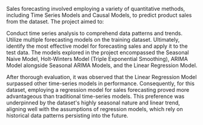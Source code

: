 Sales forecasting involved employing a variety of quantitative methods, including Time Series Models and Causal Models, to predict product sales from the dataset. The project aimed to:

Conduct time series analysis to comprehend data patterns and trends.
Utilize multiple forecasting models on the training dataset.
Ultimately, identify the most effective model for forecasting sales and apply it to the test data.
The models explored in the project encompassed the Seasonal Naive Model, Holt-Winters Model (Triple Exponential Smoothing), ARIMA Model alongside Seasonal ARIMA Models, and the Linear Regression Model.

After thorough evaluation, it was observed that the Linear Regression Model surpassed other time-series models in performance. Consequently, for this dataset, employing a regression model for sales forecasting proved more advantageous than traditional time-series models. This preference was underpinned by the dataset's highly seasonal nature and linear trend, aligning well with the assumptions of regression models, which rely on historical data patterns persisting into the future.





